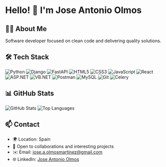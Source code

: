 # Hello! 👋 I'm Jose Antonio Olmos

## 👨‍💻 About Me

Software developer focused on clean code and delivering quality solutions.


## 🛠️ Tech Stack
![Python](https://img.shields.io/badge/Python-3776AB?style=flat&logo=python&logoColor=white)
![Django](https://img.shields.io/badge/Django-092E20?style=flat&logo=django&logoColor=white)
![FastAPI](https://img.shields.io/badge/FastAPI-009688?style=flat&logo=fastapi&logoColor=white)
![HTML5](https://img.shields.io/badge/HTML5-E34F26?style=flat&logo=html5&logoColor=white)
![CSS3](https://img.shields.io/badge/CSS3-1572B6?style=flat&logo=css3&logoColor=white)
![JavaScript](https://img.shields.io/badge/JavaScript-F7DF1E?style=flat&logo=javascript&logoColor=black)
![React](https://img.shields.io/badge/React-20232A?style=flat&logo=react&logoColor=61DAFB)
![ASP.NET](https://img.shields.io/badge/ASP.NET-512BD4?style=flat&logo=dotnet&logoColor=white)
![VB.NET](https://img.shields.io/badge/VB.NET-512BD4?style=flat&logo=dotnet&logoColor=white)
![Postman](https://img.shields.io/badge/Postman-FF6C37?style=flat&logo=postman&logoColor=white)
![MySQL](https://img.shields.io/badge/MySQL-4479A1?style=flat&logo=mysql&logoColor=white)
![Git](https://img.shields.io/badge/Git-F05032?style=flat&logo=git&logoColor=white)
![Celery](https://img.shields.io/badge/Celery-37814A?style=flat&logo=celery&logoColor=white)


## 📊 GitHub Stats
![GitHub Stats](https://github-readme-stats.vercel.app/api?username=Jaolmos&show_icons=true&theme=dark)
![Top Languages](https://github-readme-stats.vercel.app/api/top-langs/?username=Jaolmos&layout=compact&theme=dark)

## 📫 Contact
- 🌍 Location: Spain
- 💼 Open to collaborations and interesting projects
- ✉️ Email: [jose.a.olmosmartinez@gmail.com](mailto:jose.a.olmosmartinez@gmail.com)
- 🌐 LinkedIn: [Jose Antonio Olmos](https://www.linkedin.com/in/jose-antonio-olmos-m/)
